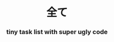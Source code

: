 <h1 align="center">
  全て
  <br>
</h1>

<h3 align="center">
  tiny task list with super ugly code
  <br>
</h1>
